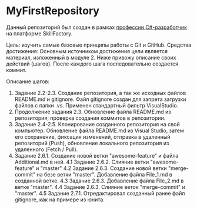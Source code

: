 # MyFirstRepository

Данный репозиторий был создан в рамках [профессии C#-разработчик](https://skillfactory.ru/csharp) на платформе SkillFactory.

Цель: изучить самые базовые принципы работы с Git и GitHub.
Средства достижения: Основным источником достижения цели является материал, изложенный в модуле 2. Ниже привожу описание своих действий (шагов). После каждого шага последовательно создается коммит.

Описание шагов:
1.  Задание 2.2-2.3. Создание репозитория, а так же исходных файлов README.md и gitignore. Файл gitignore создан для запрета загрузки файлов с папки .vs. Применен стандартный фильтр VisualStudio.
2.  Продолжение задания 2.3. Обновление файла README.md из репозитория; проверка создания коммитов в репозитории.
3.  Задание 2.4-2.5. Клонирование созданного репозитория на свой компьютер. Обновление файла README.md из Visual Studio, затем его сохранение, фиксация изменений, отправка в удаленный репозиторий (Push), обновление локального репозитория из удаленного (Fetch / Pull).
4.  Задание 2.6.1. Создание новой ветки "awesome-feature" и файла Additional.md в ней.
4.1 Задание 2.6.2. Слияние ветки "awesome-feature" и "master"
4.2 Задание 2.6.3. Создание новой ветки "merge-commit" на безе ветки "master". Добавление файла File_1.md в созданной ветке.
4.3 Задание 2.6.3. Добавление файла File_2.md в ветке "master".
4.4 Задание 2.6.3. Слияние веток "merge-commit" и "master".
4.5 Задание 2.7.1. Отредактировал созданный ранее файл gitignore, как на примере из юнита.